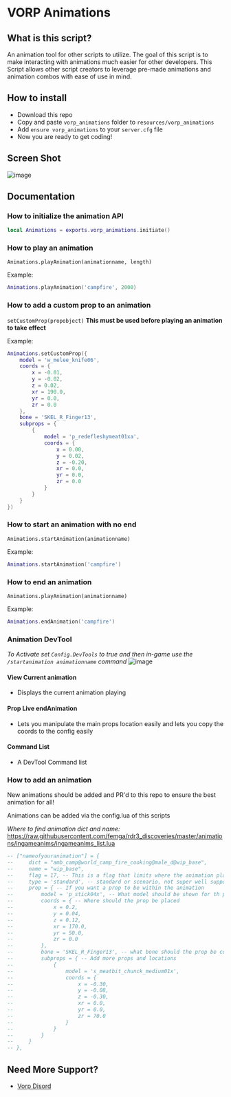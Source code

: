 # VORP Animations

## What is this script?
An animation tool for other scripts to utilize. The goal of this script is to make interacting with animations much easier for other developers. This Script allows other script creators to leverage pre-made animations and animation combos with ease of use in mind.

## How to install
* Download this repo
* Copy and paste `vorp_animations` folder to `resources/vorp_animations`
* Add `ensure vorp_animations` to your `server.cfg` file
* Now you are ready to get coding!

## Screen Shot
![image](https://user-images.githubusercontent.com/10902965/184693638-fb6aab24-721b-4c29-a69b-57daf62b0bda.png)

## Documentation

### How to initialize the animation API

```lua
local Animations = exports.vorp_animations.initiate()
```

### How to play an animation
`Animations.playAnimation(animationname, length)`

Example:
```lua
Animations.playAnimation('campfire', 2000)
```

### How to add a custom prop to an animation
`setCustomProp(propobject)`
__This must be used before playing an animation to take effect__

Example:
```lua
Animations.setCustomProp({
    model = 'w_melee_knife06',
    coords = {
        x = -0.01, 
        y = -0.02,
        z = 0.02,
        xr = 190.0,
        yr = 0.0,
        zr = 0.0
    },
    bone = 'SKEL_R_Finger13',
    subprops = {
        {
            model = 'p_redefleshymeat01xa',
            coords = {
                x = 0.00, 
                y = 0.02,
                z = -0.20,
                xr = 0.0,
                yr = 0.0,
                zr = 0.0
            }
        }
    }
})
```

### How to start an animation with no end
`Animations.startAnimation(animationname)`

Example:
```lua
Animations.startAnimation('campfire')
```

### How to end an animation
`Animations.playAnimation(animationname)`

Example:
```lua
Animations.endAnimation('campfire')
```

### Animation DevTool

_To Activate set `Config.DevTools` to true and then in-game use the `/startanimation animationname` command_
![image](https://user-images.githubusercontent.com/10902965/184692733-c450aff6-e793-43b3-880b-ba1563199cc1.png)

#### View Current animation
- Displays the current animation playing

#### Prop Live endAnimation
- Lets you manipulate the main props location easily and lets you copy the coords to the config easily

#### Command List
- A DevTool Command list

### How to add an animation
New animations should be added and PR'd to this repo to ensure the best animation for all!

Animations can be added via the config.lua of this scripts

_Where to find animation dict and name:_ https://raw.githubusercontent.com/femga/rdr3_discoveries/master/animations/ingameanims/ingameanims_list.lua

```lua
-- ["nameofyouranimation"] = {
--     dict = "amb_camp@world_camp_fire_cooking@male_d@wip_base",
--     name = "wip_base",
--     flag = 17, -- This is a flag that limits where the animation plays on the character
--     type = 'standard', -- standard or scenario, not super well supported yet
--     prop = { -- If you want a prop to be within the animation
--         model = 'p_stick04x', -- What model should be shown for th prop
--         coords = { -- Where should the prop be placed 
--             x = 0.2, 
--             y = 0.04,
--             z = 0.12,
--             xr = 170.0,
--             yr = 50.0,
--             zr = 0.0
--         },
--         bone = 'SKEL_R_Finger13', -- what bone should the prop be connected too
--         subprops = { -- Add more props and locations
--             {
--                 model = 's_meatbit_chunck_medium01x',
--                 coords = {
--                     x = -0.30, 
--                     y = -0.08,
--                     z = -0.30,
--                     xr = 0.0,
--                     yr = 0.0,
--                     zr = 70.0
--                 }
--             }
--         }
--     }
-- },
```

## Need More Support? 
- [Vorp Disord](https://discord.gg/DHGVAbCj7N)
